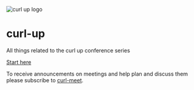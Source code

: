 ![curl up logo](https://curl.haxx.se/logo/curl-up.svg)

# curl-up
All things related to the curl up conference series

[Start here](https://github.com/curl/curl-up/wiki)

To receive announcements on meetings and help plan and discuss them please subscribe to [curl-meet](https://cool.haxx.se/mailman/listinfo/curl-meet).
